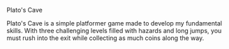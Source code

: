 Plato's Cave

Plato's Cave is a simple platformer game made to develop my fundamental skills. With three challenging levels filled with hazards and long jumps, you must rush into the exit while collecting as much coins along the way.


